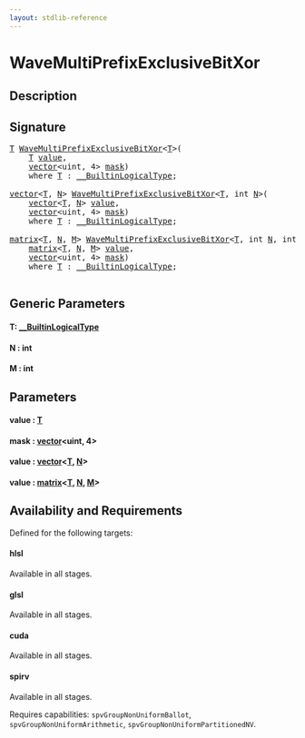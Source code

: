 ```yaml
---
layout: stdlib-reference
---
```


# WaveMultiPrefixExclusiveBitXor

## Description





## Signature 

<pre>
<a href="wavemultiprefixexclusivebitxor-049for.html#typeparam-T" class="code_type">T</a> <a href="wavemultiprefixexclusivebitxor-049for.html">WaveMultiPrefixExclusiveBitXor</a>&lt;<a href="wavemultiprefixexclusivebitxor-049for.html#typeparam-T" class="code_type">T</a>&gt;(
    <a href="wavemultiprefixexclusivebitxor-049for.html#typeparam-T" class="code_type">T</a> <a href="wavemultiprefixexclusivebitxor-049for.html#decl-value" class="code_param">value</a>,
    <a href="../types/vector/index.html" class="code_type">vector</a>&lt;<span class="code_keyword">uint</span>, 4&gt; <a href="wavemultiprefixexclusivebitxor-049for.html#decl-mask" class="code_param">mask</a>)
    <span class='code_keyword'>where</span> <a href="wavemultiprefixexclusivebitxor-049for.html#typeparam-T" class="code_type">T</a> : <a href="../interfaces/0_builtinlogicaltype-029g/index.html" class="code_type">__BuiltinLogicalType</a>;

<a href="../types/vector/index.html" class="code_type">vector</a>&lt;<a href="wavemultiprefixexclusivebitxor-049for.html#typeparam-T" class="code_type">T</a>, <a href="wavemultiprefixexclusivebitxor-049for.html#decl-N" class="code_var">N</a>&gt; <a href="wavemultiprefixexclusivebitxor-049for.html">WaveMultiPrefixExclusiveBitXor</a>&lt;<a href="wavemultiprefixexclusivebitxor-049for.html#typeparam-T" class="code_type">T</a>, <span class="code_keyword">int</span> <a href="wavemultiprefixexclusivebitxor-049for.html#decl-N" class="code_var">N</a>&gt;(
    <a href="../types/vector/index.html" class="code_type">vector</a>&lt;<a href="wavemultiprefixexclusivebitxor-049for.html#typeparam-T" class="code_type">T</a>, <a href="wavemultiprefixexclusivebitxor-049for.html#decl-N" class="code_var">N</a>&gt; <a href="wavemultiprefixexclusivebitxor-049for.html#decl-value" class="code_param">value</a>,
    <a href="../types/vector/index.html" class="code_type">vector</a>&lt;<span class="code_keyword">uint</span>, 4&gt; <a href="wavemultiprefixexclusivebitxor-049for.html#decl-mask" class="code_param">mask</a>)
    <span class='code_keyword'>where</span> <a href="wavemultiprefixexclusivebitxor-049for.html#typeparam-T" class="code_type">T</a> : <a href="../interfaces/0_builtinlogicaltype-029g/index.html" class="code_type">__BuiltinLogicalType</a>;

<a href="../types/matrix/index.html" class="code_type">matrix</a>&lt;<a href="wavemultiprefixexclusivebitxor-049for.html#typeparam-T" class="code_type">T</a>, <a href="wavemultiprefixexclusivebitxor-049for.html#decl-N" class="code_var">N</a>, <a href="wavemultiprefixexclusivebitxor-049for.html#decl-M" class="code_var">M</a>&gt; <a href="wavemultiprefixexclusivebitxor-049for.html">WaveMultiPrefixExclusiveBitXor</a>&lt;<a href="wavemultiprefixexclusivebitxor-049for.html#typeparam-T" class="code_type">T</a>, <span class="code_keyword">int</span> <a href="wavemultiprefixexclusivebitxor-049for.html#decl-N" class="code_var">N</a>, <span class="code_keyword">int</span> <a href="wavemultiprefixexclusivebitxor-049for.html#decl-M" class="code_var">M</a>&gt;(
    <a href="../types/matrix/index.html" class="code_type">matrix</a>&lt;<a href="wavemultiprefixexclusivebitxor-049for.html#typeparam-T" class="code_type">T</a>, <a href="wavemultiprefixexclusivebitxor-049for.html#decl-N" class="code_var">N</a>, <a href="wavemultiprefixexclusivebitxor-049for.html#decl-M" class="code_var">M</a>&gt; <a href="wavemultiprefixexclusivebitxor-049for.html#decl-value" class="code_param">value</a>,
    <a href="../types/vector/index.html" class="code_type">vector</a>&lt;<span class="code_keyword">uint</span>, 4&gt; <a href="wavemultiprefixexclusivebitxor-049for.html#decl-mask" class="code_param">mask</a>)
    <span class='code_keyword'>where</span> <a href="wavemultiprefixexclusivebitxor-049for.html#typeparam-T" class="code_type">T</a> : <a href="../interfaces/0_builtinlogicaltype-029g/index.html" class="code_type">__BuiltinLogicalType</a>;

</pre>

## Generic Parameters

####  <a id="typeparam-T"></a>T: [\_\_BuiltinLogicalType](../interfaces/0_builtinlogicaltype-029g/index.html)
####  <a id="decl-N"></a>N  : int
####  <a id="decl-M"></a>M  : int

## Parameters

####  <a id="decl-value"></a>value  : [T](wavemultiprefixexclusivebitxor-049for.html#typeparam-T)
####  <a id="decl-mask"></a>mask  : [vector](../types/vector/index.html)\<uint, 4\>
####  <a id="decl-value"></a>value  : [vector](../types/vector/index.html)\<[T](../types/vector/index.html#typeparam-T), [N](../types/vector/index.html#decl-N)\>
####  <a id="decl-value"></a>value  : [matrix](../types/matrix/index.html)\<[T](../types/matrix/t-0.html), [N](../types/matrix/index.html#decl-N), [M](../types/matrix/index.html#decl-M)\>

## Availability and Requirements

Defined for the following targets:

#### hlsl
Available in all stages.

#### glsl
Available in all stages.

#### cuda
Available in all stages.

#### spirv
Available in all stages.

Requires capabilities: `spvGroupNonUniformBallot`, `spvGroupNonUniformArithmetic`, `spvGroupNonUniformPartitionedNV`.


